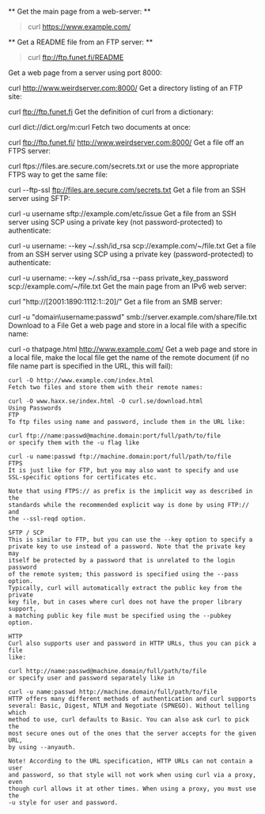 ** Get the main page from a web-server: **
> curl https://www.example.com/

** Get a README file from an FTP server: **
> curl ftp://ftp.funet.fi/README

Get a web page from a server using port 8000:

curl http://www.weirdserver.com:8000/
Get a directory listing of an FTP site:

curl ftp://ftp.funet.fi
Get the definition of curl from a dictionary:

curl dict://dict.org/m:curl
Fetch two documents at once:

curl ftp://ftp.funet.fi/ http://www.weirdserver.com:8000/
Get a file off an FTPS server:

curl ftps://files.are.secure.com/secrets.txt
or use the more appropriate FTPS way to get the same file:

curl --ftp-ssl ftp://files.are.secure.com/secrets.txt
Get a file from an SSH server using SFTP:

curl -u username sftp://example.com/etc/issue
Get a file from an SSH server using SCP using a private key (not
        password-protected) to authenticate:

curl -u username: --key ~/.ssh/id_rsa scp://example.com/~/file.txt
Get a file from an SSH server using SCP using a private key
(password-protected) to authenticate:

curl -u username: --key ~/.ssh/id_rsa --pass private_key_password
scp://example.com/~/file.txt
Get the main page from an IPv6 web server:

curl "http://[2001:1890:1112:1::20]/"
Get a file from an SMB server:

curl -u "domain\username:passwd" smb://server.example.com/share/file.txt
Download to a File
Get a web page and store in a local file with a specific name:

curl -o thatpage.html http://www.example.com/
Get a web page and store in a local file, make the local file get the name of
the remote document (if no file name part is specified in the URL, this will
        fail):

    curl -O http://www.example.com/index.html
    Fetch two files and store them with their remote names:

    curl -O www.haxx.se/index.html -O curl.se/download.html
    Using Passwords
    FTP
    To ftp files using name and password, include them in the URL like:

    curl ftp://name:passwd@machine.domain:port/full/path/to/file
    or specify them with the -u flag like

    curl -u name:passwd ftp://machine.domain:port/full/path/to/file
    FTPS
    It is just like for FTP, but you may also want to specify and use
    SSL-specific options for certificates etc.

    Note that using FTPS:// as prefix is the implicit way as described in the
    standards while the recommended explicit way is done by using FTP:// and
    the --ssl-reqd option.

    SFTP / SCP
    This is similar to FTP, but you can use the --key option to specify a
    private key to use instead of a password. Note that the private key may
    itself be protected by a password that is unrelated to the login password
    of the remote system; this password is specified using the --pass option.
    Typically, curl will automatically extract the public key from the private
    key file, but in cases where curl does not have the proper library support,
    a matching public key file must be specified using the --pubkey option.

    HTTP
    Curl also supports user and password in HTTP URLs, thus you can pick a file
    like:

    curl http://name:passwd@machine.domain/full/path/to/file
    or specify user and password separately like in

    curl -u name:passwd http://machine.domain/full/path/to/file
    HTTP offers many different methods of authentication and curl supports
    several: Basic, Digest, NTLM and Negotiate (SPNEGO). Without telling which
    method to use, curl defaults to Basic. You can also ask curl to pick the
    most secure ones out of the ones that the server accepts for the given URL,
    by using --anyauth.

    Note! According to the URL specification, HTTP URLs can not contain a user
    and password, so that style will not work when using curl via a proxy, even
    though curl allows it at other times. When using a proxy, you must use the
    -u style for user and password.
